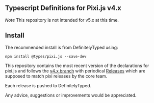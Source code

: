 ## Typescript Definitions for Pixi.js v4.x

_Note_ This repository is not intended for v5.x at this time.

## Install

The recommended install is from DefinitelyTyped using:

`npm install @types/pixi.js --save-dev`

This repository contains the most recent version of the declarations for pixi.js and follows the [v4.x branch](https://github.com/pixijs/pixi.js/tree/v4.x) with periodical [Releases](https://github.com/pixijs/pixi-typescript/releases) which are supposed to match pixi releases by the core team.

Each release is pushed to DefinitelyTyped.

Any advice, suggestions or improvements would be appreciated.
